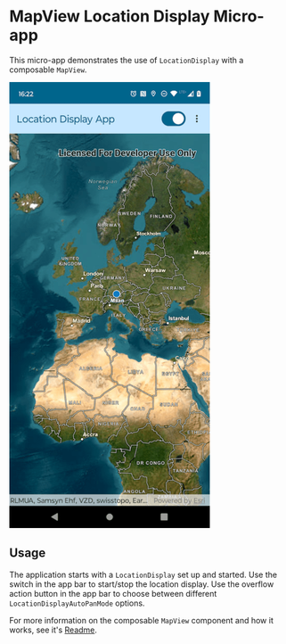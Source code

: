 # MapView Location Display Micro-app

This micro-app demonstrates the use of `LocationDisplay` with a composable `MapView`.

![Screenshot](screenshot.png)

## Usage

The application starts with a `LocationDisplay` set up and started. Use the switch in the app bar to start/stop the location display.
Use the overflow action button in the app bar to choose between different `LocationDisplayAutoPanMode` options.

For more information on the composable `MapView` component and how it works, see it's [Readme](../../toolkit/geoview-compose/README.md).
